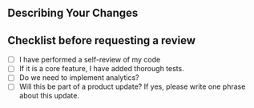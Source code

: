 <!--
Thanks for contributing to this project. Please review the following notes before
submitting a pull request.

Please submit only genuine pull-requests. Do not use this repository as a GitHub
playground.

Dependency Upgrades

Please do not open a pull request for a straightforward dependency upgrade (one that
only updates the version property). We have a semi-automated process for such upgrades
that we prefer to use. However, if the upgrade is more involved (such as requiring
changes for removed or deprecated API) your pull request is most welcome.

Describing Your Changes

If, having reviewed the notes above, you're ready to submit your pull request, please
provide a brief description of the proposed changes. If they fix a bug, please
describe the broken behaviour and how the changes fix it. If they make an enhancement,
please describe the new functionality and why you believe it's useful. If your pull
request relates to any existing issues, please reference them by using the issue number
prefixed with #.
-->

## Describing Your Changes

## Checklist before requesting a review
- [ ] I have performed a self-review of my code
- [ ] If it is a core feature, I have added thorough tests.
- [ ] Do we need to implement analytics?
- [ ] Will this be part of a product update? If yes, please write one phrase about this update.